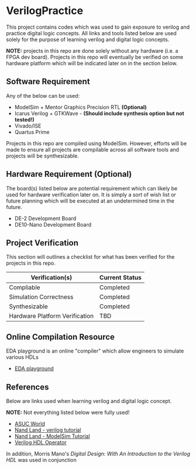 # VerilogPractice

This project contains codes which was used to gain exposure to verilog and practice digital logic concepts. All links and tools listed below are used solely for the purpose of learning verilog and digital logic concepts.

**NOTE:** projects in this repo are done solely without any hardware (i.e. a FPGA dev board). Projects in this repo will eventually be verified on some hardware platform which will be indicated later on in the section below.

## Software Requirement

Any of the below can be used:

* ModelSim + Mentor Graphics Precision RTL **(Optional)**
* Icarus Verilog + GTKWave - **(Should include synthesis option but not tested!)**
* Vivado/ISE
* Quartus Prime

Projects in this repo are compiled using ModelSim. However, efforts will be made to ensure all projects are compilable across all software tools and projects will be synthesizable.

## Hardware Requirement (Optional)

The board(s) listed below are potential requirement which can likely be used for hardware verification later on. It is simply a sort of wish list or future planning which will be executed at an undetermined time in the future.

* DE-2 Development Board
* DE10-Nano Development Board

## Project Verification

This section will outlines a checklist for what has been verified for the projects in this repo.

| Verification(s)                   | Current Status    |
|-----------------------------------|-------------------|
| Compliable                        | Completed         |
| Simulation Correctness            | Completed         |
| Synthesizable                     | Completed         |
| Hardware Platform Verification    | TBD               |

## Online Compilation Resource

EDA playground is an online "compiler" which allow engineers to simulate various HDLs

* [EDA playground](https://www.edaplayground.com/)

## References

Below are links used when learning verilog and digital logic concept.

**NOTE:** Not everything listed below were fully used!

* [ASUC World](http://www.asic-world.com/verilog/veritut.html)
* [Nand Land - verilog tutorial](https://www.nandland.com/verilog/tutorials/tutorial-introduction-to-verilog-for-beginners.html)
* [Nand Land - ModelSim Tutorial](https://www.nandland.com/vhdl/tutorials/tutorial-modelsim-simulation-walkthrough.html)
* [Verilog HDL Operator](https://personal.utdallas.edu/~jxw143630/index_files/Page5212.htm)

In addition, Morris Mano's *Digital Design: With An Introduction to the Verilog HDL* was used in conjunction


